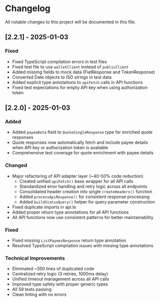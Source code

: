 # Changelog

All notable changes to this project will be documented in this file.

## [2.2.1] - 2025-01-03

### Fixed
- Fixed TypeScript compilation errors in test files
- Fixed test file to use `walletClient` instead of `publicClient`  
- Added missing fields to mock data (FiatResponse and TokenResponse)
- Converted Date objects to ISO strings in test data
- Added explicit type annotations to `apiFetch` calls in API functions
- Fixed test expectations for empty API key when using authorization token

## [2.2.0] - 2025-01-03

### Added
- Added `payeeData` field to `QuoteSingleResponse` type for enriched quote responses
- Quote responses now automatically fetch and include payee details when API key or authorization token is available
- Comprehensive test coverage for quote enrichment with payee details

### Changed
- Major refactoring of API adapter layer (~40-50% code reduction)
  - Created unified `apiFetch()` base wrapper for all API calls
  - Standardized error handling and retry logic across all endpoints
  - Consolidated header creation into single `createHeaders()` function
  - Added `processApiResponse()` for consistent response processing
  - Added `buildStatusQuery()` helper for query parameter construction
- Fixed duplicate imports in api.ts
- Added proper return type annotations for all API functions
- All API functions now use consistent patterns for better maintainability

### Fixed
- Fixed missing `ListPayeesResponse` return type annotation
- Resolved TypeScript compilation issues with missing type annotations

### Technical Improvements
- Eliminated ~350 lines of duplicated code
- Centralized retry logic (3 retries, 1000ms delay) 
- Unified timeout management across all API calls
- Improved type safety with proper generic types
- All 59 tests passing
- Clean linting with no errors